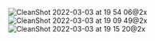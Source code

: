 ![CleanShot 2022-03-03 at 19 54 06@2x](https://user-images.githubusercontent.com/49156359/156582656-7afd50bf-a82a-4e5d-984c-0a798a6be075.png)
![CleanShot 2022-03-03 at 19 09 49@2x](https://user-images.githubusercontent.com/49156359/156582701-9242d109-7c82-428e-9d0f-c07799df840d.png)
![CleanShot 2022-03-03 at 19 15 20@2x](https://user-images.githubusercontent.com/49156359/156582728-ac817e6b-a76d-4e3c-9de5-68dcc79dbc68.png)
